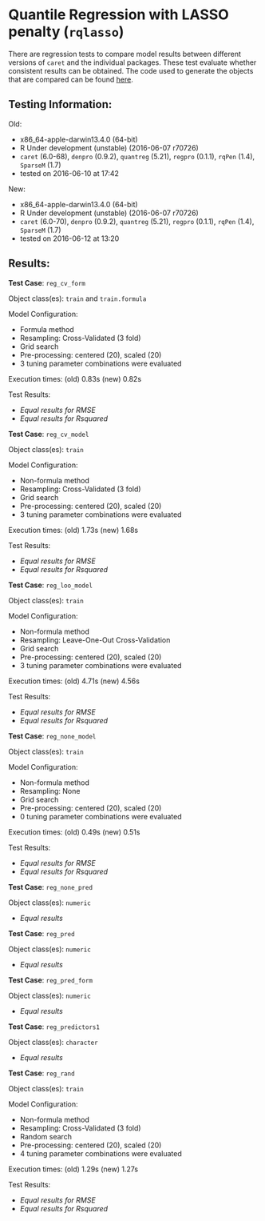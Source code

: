 Quantile Regression with LASSO penalty (`rqlasso`)
 ===== 

There are regression tests to compare model results between different versions of `caret` and the individual packages. These test evaluate whether consistent results can be obtained. The code used to generate the objects that are compared can be found [here](https://github.com/topepo/caret/blob/master/RegressionTests/Code/rqlasso.R).

Testing Information:
---------

Old:

 * x86_64-apple-darwin13.4.0 (64-bit)
 * R Under development (unstable) (2016-06-07 r70726)
 * `caret` (6.0-68), `denpro` (0.9.2), `quantreg` (5.21), `regpro` (0.1.1), `rqPen` (1.4), `SparseM` (1.7)
 * tested on 2016-06-10 at 17:42


New:

 * x86_64-apple-darwin13.4.0 (64-bit)
 * R Under development (unstable) (2016-06-07 r70726)
 * `caret` (6.0-70), `denpro` (0.9.2), `quantreg` (5.21), `regpro` (0.1.1), `rqPen` (1.4), `SparseM` (1.7)
 * tested on 2016-06-12 at 13:20


Results:
---------

**Test Case**: `reg_cv_form`

Object class(es): `train` and `train.formula`

Model Configuration:

 * Formula method
 * Resampling: Cross-Validated (3 fold)
 * Grid search
 * Pre-processing: centered (20), scaled (20)  
 * 3 tuning parameter combinations were evaluated


Execution times: (old) 0.83s (new) 0.82s

Test Results:

 * _Equal results for RMSE_
 * _Equal results for Rsquared_

**Test Case**: `reg_cv_model`

Object class(es): `train`

Model Configuration:

 * Non-formula method
 * Resampling: Cross-Validated (3 fold)
 * Grid search
 * Pre-processing: centered (20), scaled (20)  
 * 3 tuning parameter combinations were evaluated


Execution times: (old) 1.73s (new) 1.68s

Test Results:

 * _Equal results for RMSE_
 * _Equal results for Rsquared_

**Test Case**: `reg_loo_model`

Object class(es): `train`

Model Configuration:

 * Non-formula method
 * Resampling: Leave-One-Out Cross-Validation
 * Grid search
 * Pre-processing: centered (20), scaled (20)  
 * 3 tuning parameter combinations were evaluated


Execution times: (old) 4.71s (new) 4.56s

Test Results:

 * _Equal results for RMSE_
 * _Equal results for Rsquared_

**Test Case**: `reg_none_model`

Object class(es): `train`

Model Configuration:

 * Non-formula method
 * Resampling: None
 * Grid search
 * Pre-processing: centered (20), scaled (20)  
 * 0 tuning parameter combinations were evaluated


Execution times: (old) 0.49s (new) 0.51s

Test Results:

 * _Equal results for RMSE_
 * _Equal results for Rsquared_

**Test Case**: `reg_none_pred`

Object class(es): `numeric`

 * _Equal results_

**Test Case**: `reg_pred`

Object class(es): `numeric`

 * _Equal results_

**Test Case**: `reg_pred_form`

Object class(es): `numeric`

 * _Equal results_

**Test Case**: `reg_predictors1`

Object class(es): `character`

 * _Equal results_

**Test Case**: `reg_rand`

Object class(es): `train`

Model Configuration:

 * Non-formula method
 * Resampling: Cross-Validated (3 fold)
 * Random search
 * Pre-processing: centered (20), scaled (20)  
 * 4 tuning parameter combinations were evaluated


Execution times: (old) 1.29s (new) 1.27s

Test Results:

 * _Equal results for RMSE_
 * _Equal results for Rsquared_

